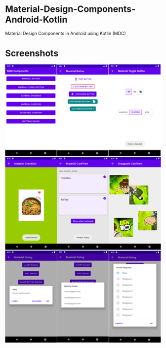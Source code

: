 # Material-Design-Components-Android-Kotlin
Material Design Components in Android using Kotlin (MDC)

# Screenshots
![alt text](https://github.com/myaqoob7/Material-Design-Components-Android-Kotlin/blob/master/Screenshots/Screenshot_1.png?raw=true)
![alt text](https://github.com/myaqoob7/Material-Design-Components-Android-Kotlin/blob/master/Screenshots/Screenshot_2.png?raw=true)
![alt text](https://github.com/myaqoob7/Material-Design-Components-Android-Kotlin/blob/master/Screenshots/Screenshot_3.png?raw=true)
